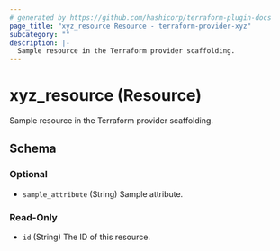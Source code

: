 ```yaml
---
# generated by https://github.com/hashicorp/terraform-plugin-docs
page_title: "xyz_resource Resource - terraform-provider-xyz"
subcategory: ""
description: |-
  Sample resource in the Terraform provider scaffolding.
---
```


# xyz_resource (Resource)

Sample resource in the Terraform provider scaffolding.



<!-- schema generated by tfplugindocs -->
## Schema

### Optional

- `sample_attribute` (String) Sample attribute.

### Read-Only

- `id` (String) The ID of this resource.


